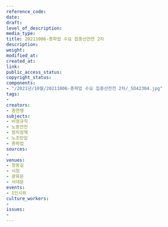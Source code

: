 ```yaml
---
reference_code: 
date: 
draft: 
level_of_description: 
media_type: 
title: 20211006-총파업 수요 집중선전전 2차
description: 
weight: 
modified_at: 
created_at: 
link: 
public_access_status: 
copyright_status: 
components:
- "/2021년/10월/20211006-총파업 수요 집중선전전 2차/_5D42304.jpg"
tags:
- 
creators:
- 총연맹
subjects:
- 비정규직
- 노동안전
- 정치정책
- 노조탄압
- 총파업
sources:
- 
venues:
- 정동길
- 시청
- 광화문
- 서대문
events:
- 1인시위
culture_workers:
- 
issues:
- 
---
```

